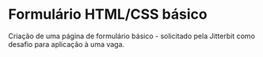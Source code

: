 
# Formulário HTML/CSS básico

Criação de uma página de formulário básico - solicitado pela Jitterbit como desafio para aplicação à uma vaga.



